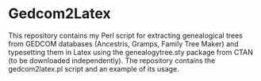 # Gedcom2Latex

This repository contains my Perl script for extracting genealogical
trees from GEDCOM databases (Ancestris, Gramps, Family Tree Maker) and
typesetting them in Latex using the genealogytree.sty package from
CTAN (to be downloaded independently). The repository contains the
gedcom2latex.pl script and an example of its usage.